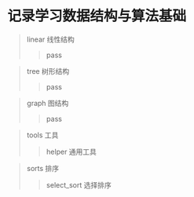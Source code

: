 # 记录学习数据结构与算法基础

> linear 线性结构
>> pass

> tree 树形结构
>> pass

> graph 图结构
>> pass

> tools 工具
>> helper 通用工具

> sorts 排序
>> select_sort 选择排序

